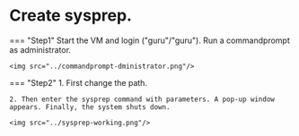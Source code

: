 # Create sysprep.
=== "Step1"
    Start the VM and login ("guru"/"guru"). Run a commandprompt as administrator.

    <img src="../commandprompt-dministrator.png"/>

=== "Step2"
    1. First change the path. 
    
    2. Then enter the sysprep command with parameters. A pop-up window appears. Finally, the system shuts down.

    <img src="../sysprep-working.png"/>